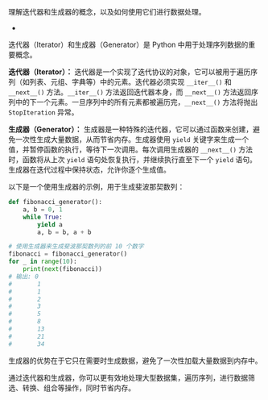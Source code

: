 理解迭代器和生成器的概念，以及如何使用它们进行数据处理。

- 

迭代器（Iterator）和生成器（Generator）是 Python 中用于处理序列数据的重要概念。

**迭代器（Iterator）：**
迭代器是一个实现了迭代协议的对象，它可以被用于遍历序列（如列表、元组、字典等）中的元素。迭代器必须实现 `__iter__()` 和 `__next__()` 方法。`__iter__()` 方法返回迭代器本身，而 `__next__()` 方法返回序列中的下一个元素。一旦序列中的所有元素都被遍历完，`__next__()` 方法将抛出 `StopIteration` 异常。

**生成器（Generator）：**
生成器是一种特殊的迭代器，它可以通过函数来创建，避免一次性生成大量数据，从而节省内存。生成器使用 `yield` 关键字来生成一个值，并暂停函数的执行，等待下一次调用。每次调用生成器的 `__next__()` 方法时，函数将从上次 `yield` 语句处恢复执行，并继续执行直至下一个 `yield` 语句。生成器在迭代过程中保持状态，允许你逐个生成值。

以下是一个使用生成器的示例，用于生成斐波那契数列：

```python
def fibonacci_generator():
    a, b = 0, 1
    while True:
        yield a
        a, b = b, a + b

# 使用生成器来生成斐波那契数列的前 10 个数字
fibonacci = fibonacci_generator()
for _ in range(10):
    print(next(fibonacci))
# 输出: 0
#       1
#       1
#       2
#       3
#       5
#       8
#       13
#       21
#       34
```

生成器的优势在于它只在需要时生成数据，避免了一次性加载大量数据到内存中。

通过迭代器和生成器，你可以更有效地处理大型数据集，遍历序列，进行数据筛选、转换、组合等操作，同时节省内存。